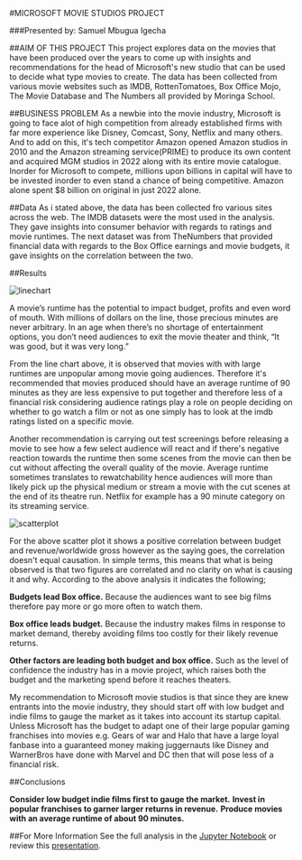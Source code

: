 #MICROSOFT MOVIE STUDIOS PROJECT

###Presented by: Samuel Mbugua Igecha

##AIM OF THIS PROJECT
This project explores data on the movies that have been produced over the years to come up with insights and recommendations for the head of Microsoft's new studio that can be used to decide what type movies to create. The data has been collected from various movie websites such as IMDB, RottenTomatoes, Box Office Mojo, The Movie Database and The Numbers all provided by Moringa School.

##BUSINESS PROBLEM
As a newbie into the movie industry, Microsoft is going to face alot of high competition from already established firms with far more experience like Disney, Comcast, Sony, Netflix and many others. And to add on this, it's tech competitor Amazon opened Amazon studios in 2010 and the Amazon streaming service(PRIME) to produce its own content and acquired MGM studios in 2022 along with its entire movie catalogue. Inorder for Microsoft to compete, millions upon billions in capital will have to be invested inorder to even stand a chance of being competitive. Amazon alone spent $8 billion on original in just 2022 alone.

##Data 
As i stated above, the data has been collected fro various sites across the web. The IMDB datasets were the most used in the analysis. They gave insights into consumer behavior with regards to ratings and movie runtimes. The next dataset was from TheNumbers that provided financial data with regards to the Box Office earnings and movie budgets, it gave insights on the correlation between the two.

##Results

![linechart](https://user-images.githubusercontent.com/54464999/224995303-1f683036-7acb-425f-bcf2-27dc10bd1c30.png)

A movie’s runtime has the potential to impact budget, profits and even word of mouth. With millions of dollars on the line, those precious minutes are never arbitrary. In an age when there’s no shortage of entertainment options, you don’t need audiences to exit the movie theater and think, “It was good, but it was very long.”

From the line chart above, it is observed that movies with with large runtimes are unpopular among movie going audiences. Therefore it's recommended that movies produced should have an average runtime of 90 minutes as they are less expensive to put together and therefore less of a financial risk considering audience ratings play a role on people deciding on whether to go watch a film or not as one simply has to look at the imdb ratings listed on a specific movie.

Another recommendation is carrying out test screenings before releasing a movie to see how a few select audience will react and if there's negative reaction towards the runtime then some scenes from the movie can then be cut without affecting the overall quality of the movie. Average runtime sometimes translates to rewatchability hence audiences will more than likely pick up the physical medium or stream a movie with the cut scenes at the end of its theatre run. Netflix for example has a 90 minute category on its streaming service.

![scatterplot](https://user-images.githubusercontent.com/54464999/224995900-e5781552-b373-4c31-9119-ea4ba64dd7ee.png)

For the above scatter plot it shows a positive correlation between budget and revenue/worldwide gross however as the saying goes, the correlation doesn't equal causation. In simple terms, this means that what is being observed is that two figures are correlated and no clarity on what is causing it and why. According to the above analysis it indicates the following;

**Budgets lead Box office.** Because the audiences want to see big films therefore pay more or go more often to watch them.

**Box office leads budget.** Because the industry makes films in response to market demand, thereby avoiding films too costly for their likely revenue returns.

**Other factors are leading both budget and box office.** Such as the level of confidence the industry has in a movie project, which raises both the budget and the marketing spend before it reaches theaters.

My recommendation to Microsoft movie studios is that since they are knew entrants into the movie industry, they should start off with low budget and indie films to gauge the market as it takes into account its startup capital. Unless Microsoft has the budget to adapt one of their large popular gaming franchises into movies e.g. Gears of war and Halo that have a large loyal fanbase into a guaranteed money making juggernauts like Disney and WarnerBros have done with Marvel and DC then that will pose less of a financial risk.

##Conclusions

**Consider low budget indie films first to gauge the market.**
**Invest in popular franchises to garner larger returns in revenue.**
**Produce movies with an average runtime of about 90 minutes.**

##For More Information
See the full analysis in the [Jupyter Notebook](https://github.com/Igecha-Samuel/Phase-1-Project-Moringa/blob/master/student.ipynb) or review this [presentation](https://github.com/Igecha-Samuel/Phase-1-Project-Moringa/blob/master/Presentation.pdf). 
